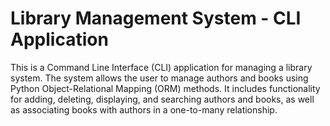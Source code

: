 # Library Management System - CLI Application

This is a Command Line Interface (CLI) application for managing a library system. The system allows the user to manage authors and books using Python Object-Relational Mapping (ORM) methods. It includes functionality for adding, deleting, displaying, and searching authors and books, as well as associating books with authors in a one-to-many relationship.
